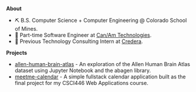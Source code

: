 **About**
- ⛏️ B.S. Computer Science + Computer Engineering @ Colorado School of Mines.
- 🚀 Part-time Software Engineer at [Can/Am Technologies](https://canamtechnologies.com/). 
- 📆 Previous Technology Consulting Intern at [Credera](https://www.credera.com/).

**Projects**
- [allen-human-brain-atlas](https://github.com/umbertogherardi/allen-human-brain-atlas) - An exploration of the Allen Human Brain Atlas dataset using Jupyter Notebook and the abagen library.
- [meetme-calendar](https://github.com/umbertogherardi/meetme-calendar) - A simple fullstack calendar application built as the final project for my CSCI446 Web Applications course.

